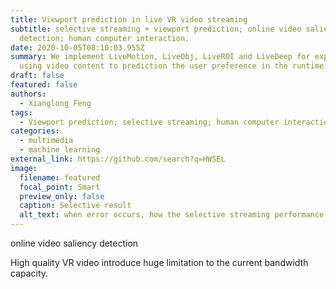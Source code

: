 ```yaml
---
title: Viewport prediction in live VR video streaming
subtitle: selective streaming + viewport prediction; online video saliency
  detection; human computer interaction.
date: 2020-10-05T08:10:03.955Z
summary: We implement LiveMotion, LiveObj, LiveROI and LiveDeep for exploring
  using video content to prediction the user preference in the runtime.d
draft: false
featured: false
authors:
  - Xianglong Feng
tags:
  - Viewport prediction; selective streaming; human computer interaction
categories:
  - multimedia
  - machine learning
external_link: https://github.com/search?q=HWSEL
image:
  filename: featured
  focal_point: Smart
  preview_only: false
  caption: Selective result
  alt_text: when error occurs, how the selective streaming performance.
---
```

online video saliency detection





High quality VR video introduce huge limitation to the current bandwidth capacity.